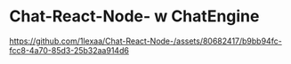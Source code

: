 # Chat-React-Node- w ChatEngine

https://github.com/1lexaa/Chat-React-Node-/assets/80682417/b9bb94fc-fcc8-4a70-85d3-25b32aa914d6

